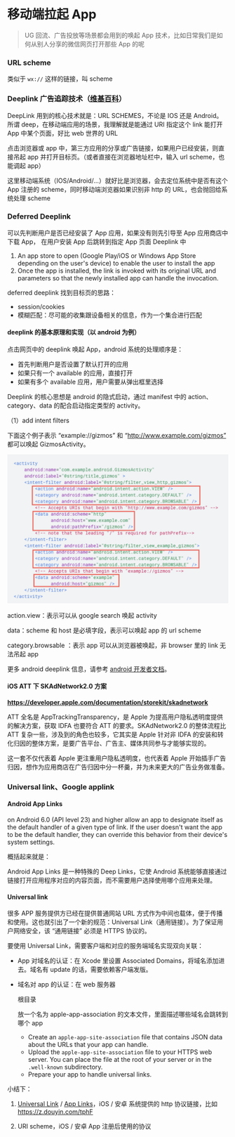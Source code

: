 # 移动端拉起 App

> UG 回流、广告投放等场景都会用到的唤起 App 技术，比如日常我们是如何从别人分享的微信网页打开那些 App 的呢

### URL scheme

类似于 `wx://` 这样的链接，叫 scheme

### Deeplink 广告追踪技术（[维基百科](https://en.wikipedia.org/wiki/Mobile_deep_linking)）

DeepLink 用到的核心技术就是：URL SCHEMES，不论是 IOS 还是 Android。所谓 deep，在移动端应用的场景，我理解就是能通过 URI 指定这个 link 能打开 App 中某个页面，好比 web 世界的 URL

点击浏览器或 app 中，第三方应用的分享或广告链接，如果用户已经安装，则直接吊起 app 并打开目标页。（或者直接在浏览器地址栏中，输入 url scheme，也能调起 app）

这里移动端系统（IOS/Android/...）就好比是浏览器，会去定位系统中是否有这个 App 注册的 scheme，同时移动端浏览器如果识别非 http 的 URL，也会抛回给系统处理 scheme

### Deferred Deeplink

可以先判断用户是否已经安装了 App 应用，如果没有则先引导至 App 应用商店中下载 App， 在用户安装 App 后跳转到指定 App 页面 Deeplink 中

1. An app store to open (Google Play/iOS or Windows App Store depending on the user's device) to enable the user to install the app
2. Once the app is installed, the link is invoked with its original URL and parameters so that the newly installed app can handle the invocation.

deferred deeplink 找到目标页的思路：

- session/cookies
- 模糊匹配：尽可能的收集跟设备相关的信息，作为一个集合进行匹配

#### deeplink 的基本原理和实现（以 android 为例）

点击网页中的 deeplink 唤起 App，android 系统的处理顺序是：

- 首先判断用户是否设置了默认打开的应用
- 如果只有一个 available 的应用，直接打开
- 如果有多个 available 应用，用户需要从弹出框里选择

Deeplink 的核心思想是 android 的隐式启动，通过 manifest 中的 action、category、data 的配合启动指定类型的 activity。

（1）add intent filters

下面这个例子表示 “example://gizmos” 和 “http://www.example.com/gizmos” 都可以唤起 GizmosActivity。

![img](_imgs/deeplink.assets/test.png)

action.view：表示可以从 google search 唤起 activity

data：scheme 和 host 是必填字段，表示可以唤起 app 的 url scheme

category.browsable ：表示 app 可以从浏览器被唤起，非 browser 里的 link 无法吊起 app

更多 android deeplink 信息，请参考 [android 开发者文档](https://developer.android.com/training/app-links/deep-linking.html)。

#### iOS ATT 下 SKAdNetwork2.0 方案

**https://developer.apple.com/documentation/storekit/skadnetwork**

ATT 全名是 AppTrackingTransparency，是 Apple 为提高用户隐私透明度提供的解决方案，获取 IDFA 也要符合 ATT 的要求。SKAdNetwork2.0 的整体流程比 ATT 复杂一些，涉及到的角色也较多，它其实是 Apple 针对非 IDFA 的安装和转化归因的整体方案，是要广告平台、广告主、媒体共同参与才能够实现的。

这一套不仅代表着 Apple 更注重用户隐私透明度，也代表着 Apple 开始插手广告归因，想作为应用商店在广告归因中分一杯羹，并为未来更大的广告业务做准备。

### Universal link、Google applink

#### Android App Links

on Android 6.0 (API level 23) and higher allow an app to designate itself as the default handler of a given type of link. If the user doesn't want the app to be the default handler, they can override this behavior from their device's system settings.

概括起来就是：

Android App Links 是一种特殊的 Deep Links，它使 Android 系统能够直接通过链接打开应用程序对应的内容页面，而不需要用户选择使用哪个应用来处理。

#### Universal link

很多 APP 服务提供方已经在提供普通网站 URL 方式作为中间也载体，便于传播和使用。这也就引出了一个新的规范：Universal Link（通用链接）。为了保证用户网络安全，该 “通用链接” 必须是 HTTPS 协议的。

要使用 Universal Link，需要客户端和对应的服务端域名实现双向关联：

- App 对域名的认证：在 Xcode 里设置 Associated Domains，将域名添加进去。域名有 update 的话，需要依赖客户端发版。

- 域名对 app 的认证：在 web 服务器

  根目录

  放一个名为 apple-app-association 的文本文件，里面描述哪些域名会跳转到哪个 app

  - Create an `apple-app-site-association` file that contains JSON data about the URLs that your app can handle.
  - Upload the `apple-app-site-association` file to your HTTPS web server. You can place the file at the root of your server or in the `.well-known` subdirectory.
  - Prepare your app to handle universal links.

小结下：

1. [Universal Link](https://developer.apple.com/ios/universal-links/) / [App Links](https://developer.android.google.cn/studio/write/app-link-indexing)，iOS / 安卓 系统提供的 http 协议链接，比如 https://z.douyin.com/tphF

2. URI scheme，iOS / 安卓 App 注册后使用的协议
